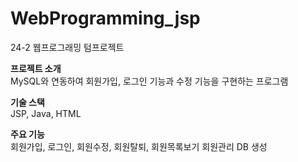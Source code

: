 # WebProgramming_jsp
24-2 웹프로그래밍 텀프로젝트

**프로젝트 소개** <br>
MySQL와 연동하여 회원가입, 로그인 기능과 수정 기능을 구현하는 프로그램

**기술 스택** <br>
JSP, Java, HTML

**주요 기능** <br>
회원가입, 로그인, 회원수정, 회원탈퇴, 회원목록보기
회원관리 DB 생성

